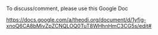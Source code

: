 To discuss/comment, please use this Google Doc

https://docs.google.com/a/theodi.org/document/d/1yfig-xnoQ6CA8bMivZpZCNQLOQ0TuT8WHhnHmC3CG5s/edit#
